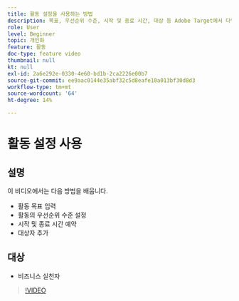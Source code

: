 ```yaml
---
title: 활동 설정을 사용하는 방법
description: 목표, 우선순위 수준, 시작 및 종료 시간, 대상 등 Adobe Target에서 다양한 활동 설정을 사용하는 방법을 비디오 보기에서 살펴보십시오.
role: User
level: Beginner
topic: 개인화
feature: 활동
doc-type: feature video
thumbnail: null
kt: null
exl-id: 2a6e292e-0330-4e60-bd1b-2ca2226e00b7
source-git-commit: ee9aac0144e35abf32c5d8eafe10a013bf30d8d3
workflow-type: tm+mt
source-wordcount: '64'
ht-degree: 14%

---
```


# 활동 설정 사용

## 설명

이 비디오에서는 다음 방법을 배웁니다.

* 활동 목표 입력
* 활동의 우선순위 수준 설정
* 시작 및 종료 시간 예약
* 대상자 추가

## 대상

* 비즈니스 실천자

>[!VIDEO](https://video.tv.adobe.com/v/17381/?quality=12)
